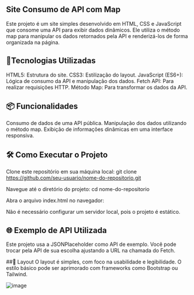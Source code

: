 ## Site Consumo de API com Map
Este projeto é um site simples desenvolvido em HTML, CSS e JavaScript que consome uma API para exibir dados dinâmicos. Ele utiliza o método map para manipular os dados retornados pela API e renderizá-los de forma organizada na página.

## 🚀Tecnologias Utilizadas 
HTML5: Estrutura do site.
CSS3: Estilização do layout.
JavaScript (ES6+): Lógica de consumo da API e manipulação dos dados.
Fetch API: Para realizar requisições HTTP.
Método Map: Para transformar os dados da API.
## 📦 Funcionalidades
Consumo de dados de uma API pública.
Manipulação dos dados utilizando o método map.
Exibição de informações dinâmicas em uma interface responsiva.
## 🛠️ Como Executar o Projeto
Clone este repositório em sua máquina local:
git clone https://github.com/seu-usuario/nome-do-repositorio.git

Navegue até o diretório do projeto:
cd nome-do-repositorio


Abra o arquivo index.html no navegador:

Não é necessário configurar um servidor local, pois o projeto é estático.

## 🌐 Exemplo de API Utilizada
Este projeto usa a JSONPlaceholder como API de exemplo. Você pode trocar pela API de sua escolha ajustando a URL na chamada do Fetch.

##🎨 Layout
O layout é simples, com foco na usabilidade e legibilidade. O estilo básico pode ser aprimorado com frameworks como Bootstrap ou Tailwind.

![image](https://github.com/user-attachments/assets/1f6a6c86-dcf7-4d0a-b47f-3a42a2e084e8)



